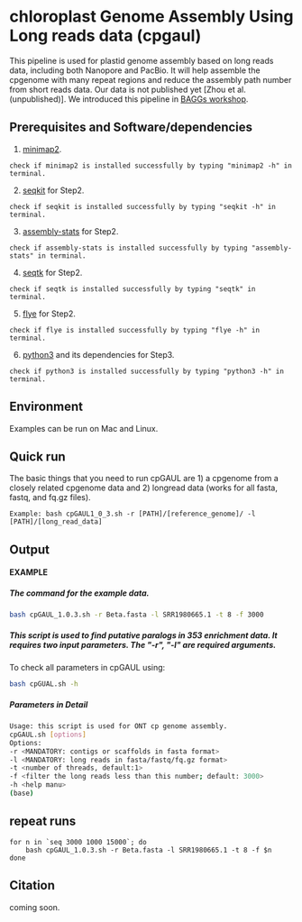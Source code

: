 # chloroplast Genome Assembly Using Long reads data (cpgaul)

This pipeline is used for plastid genome assembly based on long reads data, including both Nanopore and PacBio. It will help assemble the cpgenome with many repeat regions and reduce the assembly path number from short reads data. Our data is not published yet [Zhou et al. (unpublished)]. We introduced this pipeline in [BAGGs workshop]().

## Prerequisites and Software/dependencies

1. [minimap2](https://github.com/lh3/minimap2).
```
check if minimap2 is installed successfully by typing "minimap2 -h" in terminal.
```

2. [seqkit](https://bioinf.shenwei.me/seqkit/) for Step2.

```
check if seqkit is installed successfully by typing "seqkit -h" in terminal.
```
3. [assembly-stats](https://github.com/sanger-pathogens/assembly-stats) for Step2.

```
check if assembly-stats is installed successfully by typing "assembly-stats" in terminal.
```
4. [seqtk](https://github.com/lh3/seqtk) for Step2.
 
```
check if seqtk is installed successfully by typing "seqtk" in terminal.
```
5. [flye](https://github.com/fenderglass/Flye) for Step2.

```
check if flye is installed successfully by typing "flye -h" in terminal.
```
6. [python3](https://www.python.org/downloads/) and its dependencies for Step3.

```
check if python3 is installed successfully by typing "python3 -h" in terminal.
```

## Environment
Examples can be run on Mac and Linux.

## Quick run
The basic things that you need to run cpGAUL are 1) a cpgenome from a closely related cpgenome data and 2) longread data (works for all fasta, fastq, and fq.gz files).

  
  ```
  Example: bash cpGAUL1_0_3.sh -r [PATH]/[reference_genome]/ -l [PATH]/[long_read_data]
  ```
  
## Output


#### EXAMPLE
##### The command for the example data.
  ```bash
  bash cpGAUL_1.0.3.sh -r Beta.fasta -l SRR1980665.1 -t 8 -f 3000 
  ```
##### This script is used to find putative paralogs in 353 enrichment data. It requires two input parameters. The "-r", "-l" are required arguments.
  
  To check all parameters in cpGAUL using:
  ```bash
  bash cpGUAL.sh -h
  ```
  
##### Parameters in Detail
```bash
Usage: this script is used for ONT cp genome assembly.
cpGAUL.sh [options]
Options:
-r <MANDATORY: contigs or scaffolds in fasta format>
-l <MANDATORY: long reads in fasta/fastq/fq.gz format>
-t <number of threads, default:1>
-f <filter the long reads less than this number; default: 3000>
-h <help manu>
(base)
```

## repeat runs
```
for n in `seq 3000 1000 15000`; do
	bash cpGAUL_1.0.3.sh -r Beta.fasta -l SRR1980665.1 -t 8 -f $n
done
```
## Citation

coming soon.
